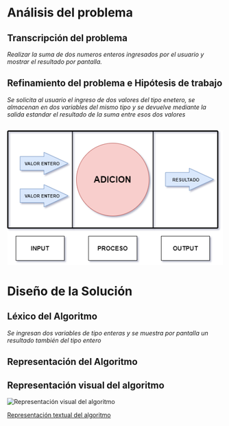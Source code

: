 # Análisis del problema

## Transcripción del problema

*Realizar la suma de dos numeros enteros ingresados por el usuario y mostrar el resultado por pantalla.*

## Refinamiento del problema e Hipótesis de trabajo

*Se solicita al usuario el ingreso de dos valores del tipo enetero, se almacenan en dos variables del mismo tipo y se devuelve mediante la salida estandar el resultado de la suma entre esos dos valores*

## ![Modelo IPO](https://raw.githubusercontent.com/josefranwagner/AED/master/01-Adición/IPO.png)

# Diseño de la Solución

## Léxico del Algoritmo

*Se ingresan dos variables de tipo enteras y se muestra por pantalla un resultado también del tipo entero*

## Representación del Algoritmo

## Representación visual del algoritmo

![Representación visual del algoritmo](https://raw.githubusercontent.com/josefranwagner/AED/master/01-Adición/DiagramaDeFlujo.png)

[Representación textual del algoritmo](https://raw.githubusercontent.com/josefranwagner/AED/master/01-Adición/adicion.cpp)
